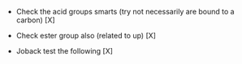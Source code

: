 - Check the acid groups smarts (try not necessarily are bound to a carbon) [X]

- Check ester group also (related to up) [X]

- Joback test the following [X]
